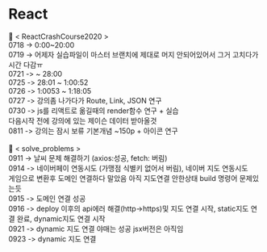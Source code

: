 # React
🧪 < ReactCrashCourse2020 > <br/>
0718 -> 0:00~20:00 <br/>
0719 -> 어제자 실습파일이 마스터 브랜치에 제대로 머지 안되어있어서 그거 고치다가 시간 다감ㅠ<br/>
0721 -> ~ 28:00 <br/>
0725 -> 28:01 ~ 1:00:52<br/>
0726 -> 1:0053 ~ 1:18:05 <br/>
0727 -> 강의좀 나가다가 Route, Link, JSON 연구 <br/>
0730 -> js를 리액트로 옮길때의 render함수 연구 + 실습 <br/>
다음시작 전에 강의에 있는 제이슨 데이터 받아올것<br/>
0811 -> 강의는 잠시 보류 기본개념 ~150p + 아이콘 연구<br/><br/>
🧬 < solve_problems > <br/>
0911 -> 날씨 문제 해결하기 (axios:성공, fetch: 버림) </br>
0914 -> 네이버페이 연동시도 (가맹점 식별키 없어서 버림), 네이버 지도 연동시도<br/>
게임으로 변환후 도메인 연결하다 말았음 아직 지도연결 안한상태 build 명령어 문제있는듯<br/>
0915 -> 도메인 연결 성공<br/>
0916 -> deploy 이후의 api에러 해결(http->https)및 지도 연결 시작, static지도 연결 완료, dynamic지도 연결 시작<br/>
0921 -> dynamic 지도 연결 야매는 성공 jsx버전은 아직임<br/>
0923 -> dynamic 지도 연결 

